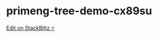 # primeng-tree-demo-cx89su

[Edit on StackBlitz ⚡️](https://stackblitz.com/edit/primeng-tree-demo-cx89su)